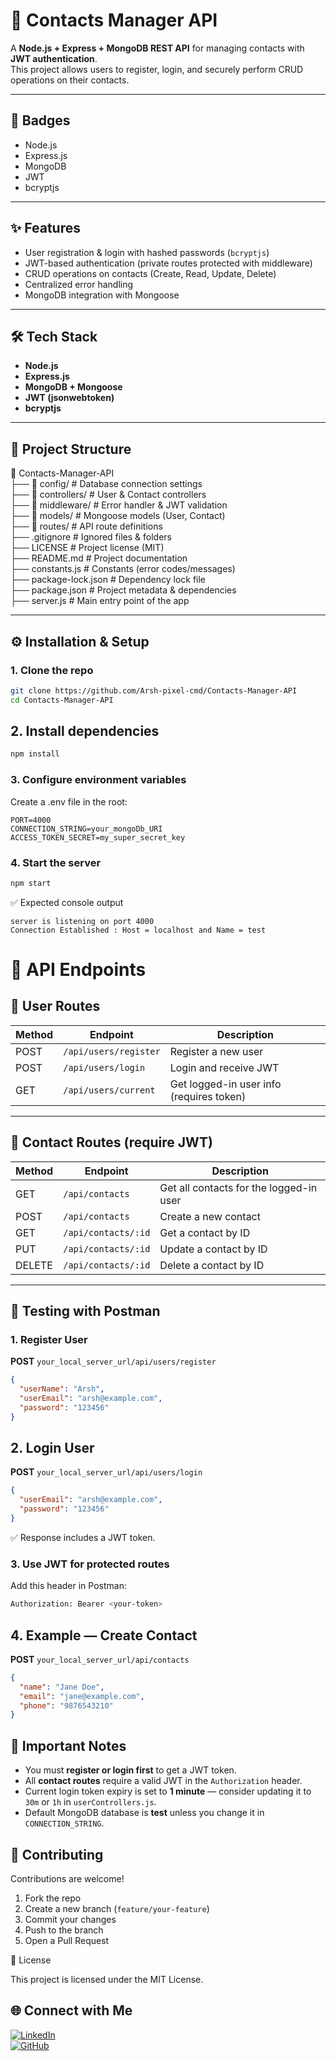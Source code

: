 # 📇 Contacts Manager API

A **Node.js + Express + MongoDB REST API** for managing contacts with **JWT authentication**.  
This project allows users to register, login, and securely perform CRUD operations on their contacts.

---

## 🚀 Badges
- Node.js  
- Express.js  
- MongoDB  
- JWT  
- bcryptjs  

---

## ✨ Features
- User registration & login with hashed passwords (`bcryptjs`)  
- JWT-based authentication (private routes protected with middleware)  
- CRUD operations on contacts (Create, Read, Update, Delete)  
- Centralized error handling  
- MongoDB integration with Mongoose  

---

## 🛠️ Tech Stack
- **Node.js**  
- **Express.js**  
- **MongoDB + Mongoose**  
- **JWT (jsonwebtoken)**  
- **bcryptjs**  

---

## 📂 Project Structure

📂 Contacts-Manager-API  
├── 📂 config/              # Database connection settings  
├── 📂 controllers/         # User & Contact controllers  
├── 📂 middleware/          # Error handler & JWT validation  
├── 📂 models/              # Mongoose models (User, Contact)  
├── 📂 routes/              # API route definitions  
├── .gitignore              # Ignored files & folders  
├── LICENSE                 # Project license (MIT)  
├── README.md               # Project documentation  
├── constants.js            # Constants (error codes/messages)  
├── package-lock.json       # Dependency lock file  
├── package.json            # Project metadata & dependencies  
├── server.js               # Main entry point of the app  
 

---

## ⚙️ Installation & Setup

### 1. Clone the repo
```bash
git clone https://github.com/Arsh-pixel-cmd/Contacts-Manager-API
cd Contacts-Manager-API
```

## 2. Install dependencies
```bash
npm install
```

### 3. Configure environment variables

Create a .env file in the root:
```
PORT=4000
CONNECTION_STRING=your_mongoDb_URI
ACCESS_TOKEN_SECRET=my_super_secret_key
```

### 4. Start the server
``` bash
npm start
```
✅ Expected console output
```
server is listening on port 4000
Connection Established : Host = localhost and Name = test
```

# 📡 API Endpoints  

## 👤 User Routes  
| Method | Endpoint              | Description                          |
|--------|-----------------------|--------------------------------------|
| POST   | `/api/users/register` | Register a new user                  |
| POST   | `/api/users/login`    | Login and receive JWT                |
| GET    | `/api/users/current`  | Get logged-in user info (requires token) |

---

## 📇 Contact Routes (require JWT)  
| Method | Endpoint              | Description                          |
|--------|-----------------------|--------------------------------------|
| GET    | `/api/contacts`       | Get all contacts for the logged-in user |
| POST   | `/api/contacts`       | Create a new contact                 |
| GET    | `/api/contacts/:id`   | Get a contact by ID                  |
| PUT    | `/api/contacts/:id`   | Update a contact by ID               |
| DELETE | `/api/contacts/:id`   | Delete a contact by ID               |

---

## 🧪 Testing with Postman  

### 1. Register User  
**POST** `your_local_server_url/api/users/register`  

```json
{
  "userName": "Arsh",
  "userEmail": "arsh@example.com",
  "password": "123456"
}
```

## 2. Login User  
**POST** `your_local_server_url/api/users/login`  

```json
{
  "userEmail": "arsh@example.com",
  "password": "123456"
}
```
✅ Response includes a JWT token.

### 3. Use JWT for protected routes

Add this header in Postman:
``` bash
Authorization: Bearer <your-token>
```

## 4. Example — Create Contact  
**POST** `your_local_server_url/api/contacts`  

```json
{
  "name": "Jane Doe",
  "email": "jane@example.com",
  "phone": "9876543210"
}
```

## 📌 Important Notes  

- You must **register or login first** to get a JWT token.  
- All **contact routes** require a valid JWT in the `Authorization` header.  
- Current login token expiry is set to **1 minute** — consider updating it to `30m` or `1h` in `userControllers.js`.  
- Default MongoDB database is **test** unless you change it in `CONNECTION_STRING`.  


## 🤝 Contributing

Contributions are welcome!  

1. Fork the repo  
2. Create a new branch (`feature/your-feature`)  
3. Commit your changes  
4. Push to the branch  
5. Open a Pull Request  

📜 License

This project is licensed under the MIT License.

## 🌐 Connect with Me  

[![LinkedIn](https://img.shields.io/badge/LinkedIn-blue?style=for-the-badge&logo=linkedin)](https://www.linkedin.com/in/arsh-mishra-030093325/)  
[![GitHub](https://img.shields.io/badge/GitHub-black?style=for-the-badge&logo=github)](https://github.com/Arsh-pixel-cmd) 
